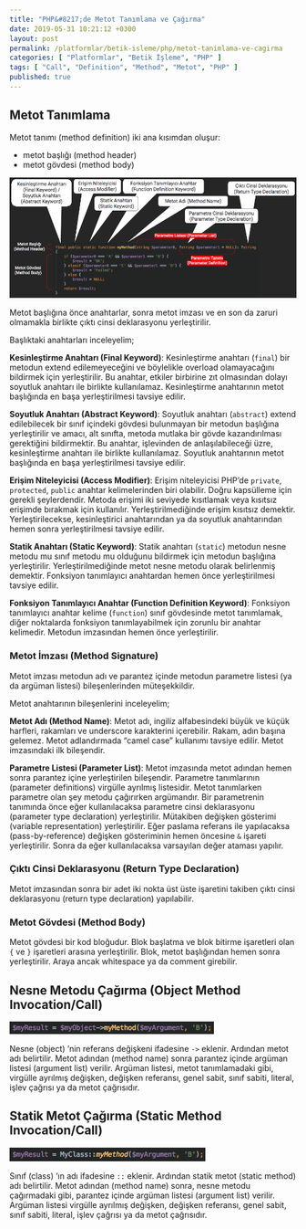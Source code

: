 ```yaml
---
title: "PHP&#8217;de Metot Tanımlama ve Çağırma"
date: 2019-05-31 10:21:12 +0300
layout: post
permalink: /platformlar/betik-isleme/php/metot-tanimlama-ve-cagirma
categories: [ "Platformlar", "Betik İşleme", "PHP" ]
tags: [ "Call", "Definition", "Method", "Metot", "PHP" ]
published: true
---
```


## Metot Tanımlama

Metot tanımı (method definition) iki ana kısımdan oluşur:

- metot başlığı (method header)
- metot gövdesi (method body)

![PHP Metot Tanımlama](/assets/img/2019/05/php-method-definition.png "PHP Metot Tanımlama")

Metot başlığına önce anahtarlar, sonra metot imzası ve en son da zaruri olmamakla birlikte çıktı cinsi deklarasyonu yerleştirilir.

Başlıktaki anahtarları inceleyelim;

**Kesinleştirme Anahtarı (Final Keyword)**: Kesinleştirme anahtarı (`final`) bir metodun extend edilemeyeceğini ve böylelikle overload olamayacağını bildirmek için yerleştirilir. Bu anahtar, etkiler birbirine zıt olmasından dolayı soyutluk anahtarı ile birlikte kullanılamaz. Kesinleştirme anahtarının metot başlığında en başa yerleştirilmesi tavsiye edilir.

**Soyutluk Anahtarı (Abstract Keyword)**: Soyutluk anahtarı (`abstract`) extend edilebilecek bir sınıf içindeki gövdesi bulunmayan bir metodun başlığına yerleştirilir ve amacı, alt sınıfta, metoda mutlaka bir gövde kazandırılması gerektiğini bildirmektir. Bu anahtar, işlevinden de anlaşılabileceği üzre, kesinleştirme anahtarı ile birlikte kullanılamaz. Soyutluk anahtarının metot başlığında en başa yerleştirilmesi tavsiye edilir.

**Erişim Niteleyicisi (Access Modifier)**: Erişim niteleyicisi PHP’de `private`, `protected`, `public` anahtar kelimelerinden biri olabilir. Doğru kapsülleme için gerekli şeylerdendir. Metoda erişimi iki seviyede kısıtlamak veya kısıtsız erişimde bırakmak için kullanılır. Yerleştirilmediğinde erişim kısıtsız demektir. Yerleştirilecekse, kesinleştirici anahtarından ya da soyutluk anahtarından hemen sonra yerleştirilmesi tavsiye edilir.

**Statik Anahtarı (Static Keyword)**: Statik anahtarı (`static`) metodun nesne metodu mu sınıf metodu mu olduğunu bildirmek için metodun başlığına yerleştirilir. Yerleştirilmediğinde metot nesne metodu olarak belirlenmiş demektir. Fonksiyon tanımlayıcı anahtardan hemen önce yerleştirilmesi tavsiye edilir.

**Fonksiyon Tanımlayıcı Anahtar (Function Definition Keyword)**: Fonksiyon tanımlayıcı anahtar kelime (`function`) sınıf gövdesinde metot tanımlamak, diğer noktalarda fonksiyon tanımlayabilmek için zorunlu bir anahtar kelimedir. Metodun imzasından hemen önce yerleştirilir.

### Metot İmzası (Method Signature)

Metot imzası metodun adı ve parantez içinde metodun parametre listesi (ya da argüman listesi) bileşenlerinden müteşekkildir.

Metot anahtarının bileşenlerini inceleyelim;

**Metot Adı (Method Name)**: Metot adı, ingiliz alfabesindeki büyük ve küçük harfleri, rakamları ve underscore karakterini içerebilir. Rakam, adın başına gelemez. Metot adlandırmada “camel case” kullanımı tavsiye edilir. Metot imzasındaki ilk bileşendir.

**Parametre Listesi (Parameter List)**: Metot imzasında metot adından hemen sonra parantez içine yerleştirilen bileşendir. Parametre tanımlarının (parameter definitions) virgülle ayrılmış listesidir. Metot tanımlarken parametre olan şey metodu çağırırken argümandır. Bir parametrenin tanımında önce eğer kullanılacaksa parametre cinsi deklarasyonu (parameter type declaration) yerleştirilir. Mütakiben değişken gösterimi (variable representation) yerleştirilir. Eğer paslama referans ile yapılacaksa (pass-by-reference) değişken gösteriminin hemen öncesine `&` işareti yerleştirilir. Sonra da eğer kullanılacaksa varsayılan değer ataması yapılır.

### Çıktı Cinsi Deklarasyonu (Return Type Declaration)

Metot imzasından sonra bir adet iki nokta üst üste işaretini takiben çıktı cinsi deklarasyonu (return type declaration) yapılabilir.

### Metot Gövdesi (Method Body)

Metot gövdesi bir kod bloğudur. Blok başlatma ve blok bitirme işaretleri olan `{` ve `}` işaretleri arasına yerleştirilir. Blok, metot başlığından hemen sonra yerleştirilir. Araya ancak whitespace ya da comment girebilir.

## Nesne Metodu Çağırma (Object Method Invocation/Call)

![Nesne Metodu Çağırma](/assets/img/2019/06/object-method-invocation.png "Nesne Metodu Çağırma")

Nesne (object) ’nin referans değişkeni ifadesine `->` eklenir. Ardından metot adı belirtilir. Metot adından (method name) sonra parantez içinde argüman listesi (argument list) verilir. Argüman listesi, metot tanımlamadaki gibi, virgülle ayrılmış değişken, değişken referansı, genel sabit, sınıf sabiti, literal, işlev çağrısı ya da metot çağrısıdır.

## Statik Metot Çağırma (Static Method Invocation/Call)

![Statik Metot Çağırma](/assets/img/2019/06/class-method-invocation.png "Statik Metot Çağırma")

Sınıf (class) ’ın adı ifadesine `::` eklenir. Ardından statik metot (static method) adı belirtilir. Metot adından (method name) sonra, nesne metodu çağırmadaki gibi, parantez içinde argüman listesi (argument list) verilir. Argüman listesi virgülle ayrılmış değişken, değişken referansı, genel sabit, sınıf sabiti, literal, işlev çağrısı ya da metot çağrısıdır.